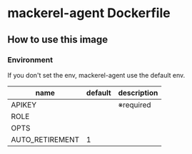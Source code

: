# mackerel-agent Dockerfile

## How to use this image

### Environment

If you don't set the env, mackerel-agent use the default env.

| name | default | description |
| --- | --- | --- |
| APIKEY |  | ※required |
| ROLE |  |  |
| OPTS |  |  |
| AUTO_RETIREMENT | 1 |  |
